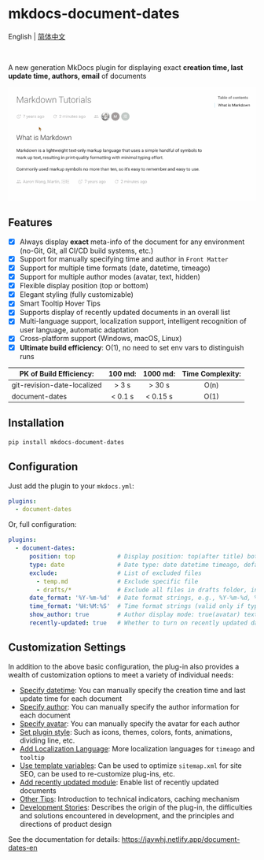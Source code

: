 # mkdocs-document-dates

English | [简体中文](README_zh.md)

<br />

A new generation MkDocs plugin for displaying exact **creation time, last update time, authors, email** of documents

![render](render.gif)

## Features

- [x] Always display **exact** meta-info of the document for any environment (no-Git, Git, all CI/CD build systems, etc.)
- [x] Support for manually specifying time and author in `Front Matter`
- [x] Support for multiple time formats (date, datetime, timeago)
- [x] Support for multiple author modes (avatar, text, hidden)
- [x] Flexible display position (top or bottom)
- [x] Elegant styling (fully customizable)
- [x] Smart Tooltip Hover Tips
- [x] Supports display of recently updated documents in an overall list
- [x] Multi-language support, localization support, intelligent recognition of user language, automatic adaptation
- [x] Cross-platform support (Windows, macOS, Linux)
- [x] **Ultimate build efficiency**: O(1), no need to set env vars to distinguish runs

| PK of Build Efficiency:     | 100 md: | 1000 md: | Time Complexity: |
| --------------------------- | :-----: | :------: | :----------: |
| git-revision-date-localized |  > 3 s   |  > 30 s   |    O(n)    |
| document-dates              | < 0.1 s  | < 0.15 s  |    O(1)    |


## Installation

```bash
pip install mkdocs-document-dates
```

## Configuration

Just add the plugin to your `mkdocs.yml`:

```yaml
plugins:
  - document-dates
```

Or, full configuration:

```yaml
plugins:
  - document-dates:
      position: top            # Display position: top(after title) bottom(end of document)
      type: date               # Date type: date datetime timeago, default: date
      exclude:                 # List of excluded files
        - temp.md              # Exclude specific file
        - drafts/*             # Exclude all files in drafts folder, including subfolders
      date_format: '%Y-%m-%d'  # Date format strings, e.g., %Y-%m-%d, %b %d, %Y
      time_format: '%H:%M:%S'  # Time format strings (valid only if type=datetime)
      show_author: true        # Author display mode: true(avatar) text(text) false(hidden)
      recently-updated: true   # Whether to turn on recently updated data, default: false
```

## Customization Settings

In addition to the above basic configuration, the plug-in also provides a wealth of customization options to meet a variety of individual needs:

- [Specify datetime](https://jaywhj.netlify.app/document-dates-en#Specify-datetime): You can manually specify the creation time and last update time for each document
- [Specify author](https://jaywhj.netlify.app/document-dates-en#Specify-author): You can manually specify the author information for each document
- [Specify avatar](https://jaywhj.netlify.app/document-dates-en#Specify-avatar): You can manually specify the avatar for each author
- [Set plugin style](https://jaywhj.netlify.app/document-dates-en#Set-plugin-style): Such as icons, themes, colors, fonts, animations, dividing line, etc.
- [Add Localization Language](https://jaywhj.netlify.app/document-dates-en#Add-Localization-Language): More localization languages for `timeago` and `tooltip` 
- [Use template variables](https://jaywhj.netlify.app/document-dates-en#Use-template-variables): Can be used to optimize `sitemap.xml` for site SEO, can be used to re-customize plug-ins, etc.
- [Add recently updated module](https://jaywhj.netlify.app/document-dates-en#Add-recently-updated-module): Enable list of recently updated documents
- [Other Tips](https://jaywhj.netlify.app/document-dates-en#Other-Tips): Introduction to technical indicators, caching mechanism
- [Development Stories](https://jaywhj.netlify.app/document-dates-en#Development-Stories): Describes the origin of the plug-in, the difficulties and solutions encountered in development, and the principles and directions of product design

See the documentation for details: https://jaywhj.netlify.app/document-dates-en
